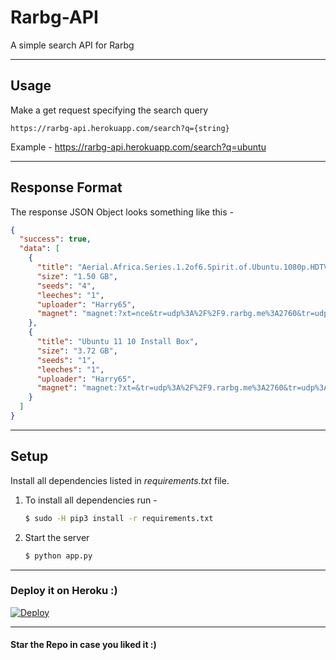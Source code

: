 # Rarbg-API
A simple search API for Rarbg

---

## Usage

Make a get request specifying the search query
```
https://rarbg-api.herokuapp.com/search?q={string}
```
Example - https://rarbg-api.herokuapp.com/search?q=ubuntu

---

## Response Format

The response JSON Object looks something like this - 

```JSON
{
  "success": true,
  "data": [
    {
      "title": "Aerial.Africa.Series.1.2of6.Spirit.of.Ubuntu.1080p.HDTV.x264.AAC.MVGroup.or",
      "size": "1.50 GB",
      "seeds": "4",
      "leeches": "1",
      "uploader": "Harry65",
      "magnet": "magnet:?xt=nce&tr=udp%3A%2F%2F9.rarbg.me%3A2760&tr=udp%3A%2F%2F9.rarbg.to%3A2800"
    },
    {
      "title": "Ubuntu 11 10 Install Box",
      "size": "3.72 GB",
      "seeds": "1",
      "leeches": "1",
      "uploader": "Harry65",
      "magnet": "magnet:?xt=&tr=udp%3A%2F%2F9.rarbg.me%3A2760&tr=udp%3A%2F%2F9.rarbg.to%3A2800"
    }
  ]
}
```

---

## Setup

Install all dependencies listed in *requirements.txt* file. 

1. To install all dependencies run - 

    ```bash
    $ sudo -H pip3 install -r requirements.txt
    ```

2. Start the server

    ```bash 
    $ python app.py
    ```

---

### Deploy it on Heroku :)  
[![Deploy](https://www.herokucdn.com/deploy/button.svg)](https://heroku.com/deploy?template=https://github.com/confident-hate/Rarbg-API/tree/master)

---

#### Star the Repo in case you liked it :)
